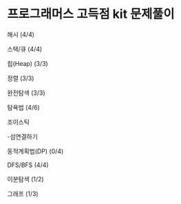 # 프로그래머스 고득점 kit 문제풀이


해시 (4/4)

스택/큐 (4/4)

힙(Heap) (3/3)

정렬 (3/3)

완전탐색 (3/3)

탐욕법 (4/6)

조이스틱

-섬연결하기

동적계획법(DP) (0/4)

DFS/BFS (4/4)

이분탐색 (1/2)

그래프 (1/3)